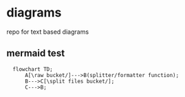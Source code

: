 # diagrams
repo for text based diagrams


## mermaid test


```mermaid
  flowchart TD;
      A[\raw bucket/]--->B(splitter/formatter function);
      B--->C[\split files bucket/];
      C--->B;

```
